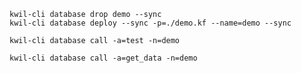 
```shell
kwil-cli database drop demo --sync
kwil-cli database deploy --sync -p=./demo.kf --name=demo --sync
```

```shell
kwil-cli database call -a=test -n=demo
```

```shell
kwil-cli database call -a=get_data -n=demo
```